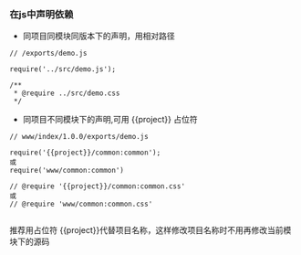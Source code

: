 ### 在js中声明依赖
* 同项目同模块同版本下的声明，用相对路径

```
// /exports/demo.js

require('../src/demo.js');

/**
 * @require ../src/demo.css
 */
 ```


* 同项目不同模块下的声明,可用 {{project}} 占位符

```
// www/index/1.0.0/exports/demo.js

require('{{project}}/common:common');  
或
require('www/common:common')

// @require '{{project}}/common:common.css'
或
// @require 'www/common:common.css'
 
```

推荐用占位符 {{project}}代替项目名称，这样修改项目名称时不用再修改当前模块下的源码